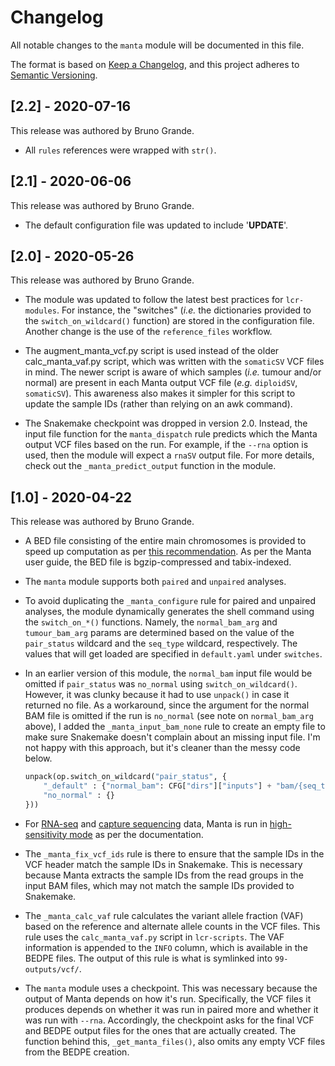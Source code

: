 # Changelog

All notable changes to the `manta` module will be documented in this file.

The format is based on [Keep a Changelog](https://keepachangelog.com/en/1.0.0/),
and this project adheres to [Semantic Versioning](https://semver.org/spec/v2.0.0.html).

## [2.2] - 2020-07-16

This release was authored by Bruno Grande.

- All `rules` references were wrapped with `str()`.

## [2.1] - 2020-06-06

This release was authored by Bruno Grande.

- The default configuration file was updated to include '__UPDATE__'.

## [2.0] - 2020-05-26

This release was authored by Bruno Grande.

- The module was updated to follow the latest best practices for `lcr-modules`. For instance, the "switches" (_i.e._ the dictionaries provided to the `switch_on_wildcard()` function) are stored in the configuration file. Another change is the use of the `reference_files` workflow.

- The augment_manta_vcf.py script is used instead of the older calc_manta_vaf.py script, which was written with the `somaticSV` VCF files in mind. The newer script is aware of which samples (_i.e._ tumour and/or normal) are present in each Manta output VCF file (_e.g._ `diploidSV`, `somaticSV`). This awareness also makes it simpler for this script to update the sample IDs (rather than relying on an awk command).

- The Snakemake checkpoint was dropped in version 2.0. Instead, the input file function for the `manta_dispatch` rule predicts which the Manta output VCF files based on the run. For example, if the `--rna` option is used, then the module will expect a `rnaSV` output file. For more details, check out the `_manta_predict_output` function in the module.

## [1.0] - 2020-04-22

This release was authored by Bruno Grande.

- A BED file consisting of the entire main chromosomes is provided to speed up computation as per [this recommendation](https://github.com/Illumina/manta/blob/master/docs/userGuide/README.md#improving-runtime-for-references-with-many-short-contigs-such-as-grch38). As per the Manta user guide, the BED file is bgzip-compressed and tabix-indexed.

- The `manta` module supports both `paired` and `unpaired` analyses.

- To avoid duplicating the `_manta_configure` rule for paired and unpaired analyses, the module dynamically generates the shell command using the `switch_on_*()` functions. Namely, the `normal_bam_arg` and `tumour_bam_arg` params are determined based on the value of the `pair_status` wildcard and the `seq_type` wildcard, respectively. The values that will get loaded are specified in `default.yaml` under `switches`.

- In an earlier version of this module, the `normal_bam` input file would be omitted if `pair_status` was `no_normal` using `switch_on_wildcard()`. However, it was clunky because it had to use `unpack()` in case it returned no file. As a workaround, since the argument for the normal BAM file is omitted if the run is `no_normal` (see note on `normal_bam_arg` above), I added the `_manta_input_bam_none` rule to create an empty file to make sure Snakemake doesn't complain about an missing input file. I'm not happy with this approach, but it's cleaner than the messy code below.

  ```python
  unpack(op.switch_on_wildcard("pair_status", {
      "_default" : {"normal_bam": CFG["dirs"]["inputs"] + "bam/{seq_type}--{genome_build}/{normal_id}.bam"},
      "no_normal" : {}
  }))
  ```

- For [RNA-seq](https://github.com/Illumina/manta/blob/master/docs/userGuide/README.md#rna-seq) and [capture sequencing](https://github.com/Illumina/manta/blob/master/docs/userGuide/README.md#exometargeted) data, Manta is run in [high-sensitivity mode](https://github.com/Illumina/manta/blob/master/docs/userGuide/README.md#high-sensitivity-calling) as per the documentation.

- The `_manta_fix_vcf_ids` rule is there to ensure that the sample IDs in the VCF header match the sample IDs in Snakemake. This is necessary because Manta extracts the sample IDs from the read groups in the input BAM files, which may not match the sample IDs provided to Snakemake.

- The `_manta_calc_vaf` rule calculates the variant allele fraction (VAF) based on the reference and alternate allele counts in the VCF files. This rule uses the `calc_manta_vaf.py` script in `lcr-scripts`. The VAF information is appended to the `INFO` column, which is available in the BEDPE files. The output of this rule is what is symlinked into `99-outputs/vcf/`.

- The `manta` module uses a checkpoint. This was necessary because the output of Manta depends on how it's run. Specifically, the VCF files it produces depends on whether it was run in paired more and whether it was run with `--rna`. Accordingly, the checkpoint asks for the final VCF and BEDPE output files for the ones that are actually created. The function behind this, `_get_manta_files()`, also omits any empty VCF files from the BEDPE creation.
